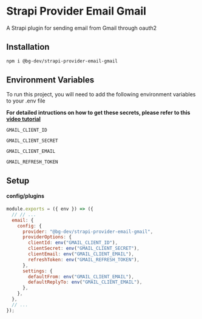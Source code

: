 # Strapi Provider Email Gmail

A Strapi plugin for sending email from Gmail through oauth2

## Installation

```bash
npm i @bg-dev/strapi-provider-email-gmail
```

## Environment Variables

To run this project, you will need to add the following environment variables to your .env file

**For detailed intructions on how to get these secrets, please refer to this [video tutorial](https://www.youtube.com/watch?v=-rcRf7yswfM&ab_channel=yoursTRULY)**

`GMAIL_CLIENT_ID`

`GMAIL_CLIENT_SECRET`

`GMAIL_CLIENT_EMAIL`

`GMAIL_REFRESH_TOKEN`

## Setup

#### config/plugins

```javascript
module.exports = ({ env }) => ({
  // // ...
  email: {
    config: {
      provider: "@bg-dev/strapi-provider-email-gmail",
      providerOptions: {
        clientId: env("GMAIL_CLIENT_ID"),
        clientSecret: env("GMAIL_CLIENT_SECRET"),
        clientEmail: env("GMAIL_CLIENT_EMAIL"),
        refreshToken: env("GMAIL_REFRESH_TOKEN"),
      },
      settings: {
        defaultFrom: env("GMAIL_CLIENT_EMAIL"),
        defaultReplyTo: env("GMAIL_CLIENT_EMAIL"),
      },
    },
  },
  // ...
});
```

